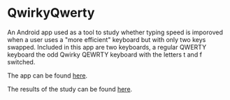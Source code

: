 # QwirkyQwerty

An Android app used as a tool to study whether typing speed is imporoved when a user uses a "more efficient" keyboard but with only two keys swapped. Included in this app are two keyboards, a regular QWERTY keyboard the odd Qwirky QEWRTY keyboard with the letters t and f switched. 

The app can be found [here](https://play.google.com/store/apps/details?id=com.blaisecalaycay.qwirkyqwerty).

The results of the study can be found [here](http://kelleytai.github.io/qwirky.pdf).
